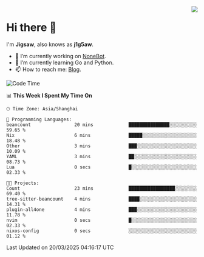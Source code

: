 <a href="#">
  <img align="right" src="https://github-readme-stats.vercel.app/api?username=j1g5awi&count_private=true&show_icons=true&title_color=80070B&text_color=B3B3B3&bg_color=212121&icon_color=80070B" />
</a>

# Hi there 👋

I'm **Jigsaw**, also knows as **j1g5aw**.

- 🔭 I’m currently working on [NoneBot](https://github.com/nonebot).
- 🌱 I’m currently learning Go and Python.
- 📫 How to reach me: [Blog](https://blog.maddestroyer.xyz/).

<!--START_SECTION:waka-->
![Code Time](http://img.shields.io/badge/Code%20Time-1%2C875%20hrs%2028%20mins-blue)

📊 **This Week I Spent My Time On** 

```text
🕑︎ Time Zone: Asia/Shanghai

💬 Programming Languages: 
beancount                20 mins             ███████████████░░░░░░░░░░   59.65 % 
Nix                      6 mins              █████░░░░░░░░░░░░░░░░░░░░   18.48 % 
Other                    3 mins              ███░░░░░░░░░░░░░░░░░░░░░░   10.09 % 
YAML                     3 mins              ██░░░░░░░░░░░░░░░░░░░░░░░   08.73 % 
Lua                      0 secs              █░░░░░░░░░░░░░░░░░░░░░░░░   02.33 % 

🐱‍💻 Projects: 
Count                    23 mins             █████████████████░░░░░░░░   69.40 % 
tree-sitter-beancount    4 mins              ████░░░░░░░░░░░░░░░░░░░░░   14.31 % 
plugin-all4one           4 mins              ███░░░░░░░░░░░░░░░░░░░░░░   11.78 % 
nvim                     0 secs              █░░░░░░░░░░░░░░░░░░░░░░░░   02.33 % 
nixos-config             0 secs              ░░░░░░░░░░░░░░░░░░░░░░░░░   01.12 % 
```


 Last Updated on 20/03/2025 04:16:17 UTC
<!--END_SECTION:waka-->
